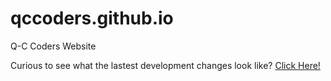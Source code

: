 # qccoders.github.io
Q-C Coders Website

Curious to see what the lastest development changes look like? [Click Here!](http://htmlpreview.github.io/?https://github.com/qccoders/qccoders.github.io/blob/dev/index.html)

